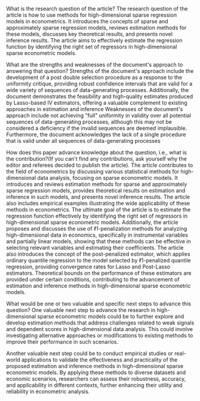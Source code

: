 What is the research question of the article? 
The research question of the article is how to use methods for high-dimensional sparse regression models in
econometrics. It introduces the concepts of sparse and approximately sparse regression models, reviews estimation
methods for these models, discusses key theoretical results, and presents novel inference results. The article aims
to effectively estimate the regression function by identifying the right set of regressors in high-dimensional 
sparse econometric models.

What are the strengths and weaknesses of the document's approach to answering that question? 
Strengths of the document's approach include the development of a post double selection procedure as a response 
to the uniformity critique, providing robust confidence intervals that are valid for a wide variety of sequences 
of data-generating processes. Additionally, the document demonstrates the feasibility and high-quality estimates
produced by Lasso-based IV estimators, offering a valuable complement to existing approaches in estimation and inference
Weaknesses of the document's approach include not achieving "full" uniformity in validity over all potential sequences
of data-generating processes, although this may not be considered a deficiency if the invalid sequences are deemed implausible.
Furthermore, the document acknowledges the lack of a single procedure that is valid under all sequences of data-generating processes

How does this paper advance knowledge about the question, i.e., what is the contribution?(If you can't find any
contributions, ask yourself why the editor and referees decided to publish the article). 
The article contributes to the field of econometrics by discussing various statistical methods for high-dimensional data
analysis, focusing on sparse econometric models. It introduces and reviews estimation methods for sparse and approximately 
sparse regression models, provides theoretical results on estimation and inference in such models, and presents novel inference results. 
The article also includes empirical examples illustrating the wide applicability of these methods in econometrics. 
The ultimate goal of the article is to estimate the regression function effectively by identifying the right set of regressors 
in high-dimensional sparse econometric models. Additionally, the article proposes and discusses the use of ℓ1-penalization methods
for analyzing high-dimensional data in economics, specifically in instrumental variables and partially linear models, showing that 
these methods can be effective in selecting relevant variables and estimating their coefficients. The article also introduces the 
concept of the post-penalized estimator, which applies ordinary quantile regression to the model selected by ℓ1-penalized quantile 
regression, providing convergence rates for Lasso and Post-Lasso estimators. Theoretical bounds on the performance of these estimators
are provided under certain conditions, contributing to the advancement of estimation and inference methods in high-dimensional sparse
econometric models.

What would be one or two valuable and specific next steps to advance this question? 
One valuable next step to advance the research in high-dimensional sparse econometric models could
be to further explore and develop estimation methods that address challenges related to weak signals
and dependent scores in high-dimensional data analysis. This could involve investigating alternative
approaches or modifications to existing methods to improve their performance in such scenarios.

Another valuable next step could be to conduct empirical studies or real-world applications to validate 
the effectiveness and practicality of the proposed estimation and inference methods in high-dimensional 
sparse econometric models. By applying these methods to diverse datasets and economic scenarios, researchers 
can assess their robustness, accuracy, and applicability in different contexts, further enhancing their utility 
and reliability in econometric analysis.
